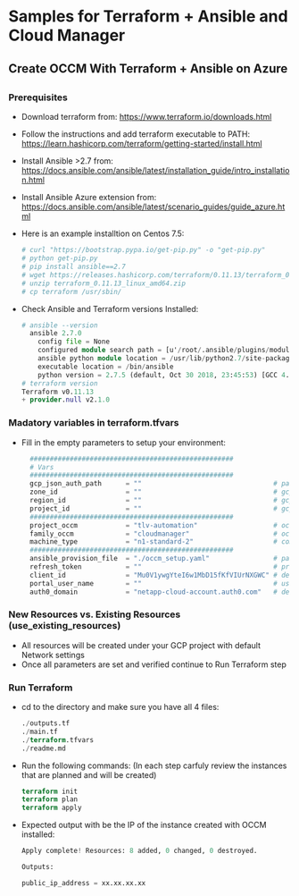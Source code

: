 # Samples for Terraform + Ansible and Cloud Manager
##
## Create OCCM With Terraform + Ansible on Azure
##
##

### Prerequisites
* Download terraform from: https://www.terraform.io/downloads.html
* Follow the instructions and add terraform executable to PATH: https://learn.hashicorp.com/terraform/getting-started/install.html

* Install Ansible >2.7 from: https://docs.ansible.com/ansible/latest/installation_guide/intro_installation.html  
* Install Ansible Azure extension from: https://docs.ansible.com/ansible/latest/scenario_guides/guide_azure.html
* Here is an example installtion on Centos 7.5:
  ```terraform
  # curl "https://bootstrap.pypa.io/get-pip.py" -o "get-pip.py"
  # python get-pip.py
  # pip install ansible==2.7
  # wget https://releases.hashicorp.com/terraform/0.11.13/terraform_0.11.13_linux_amd64.zip
  # unzip terraform_0.11.13_linux_amd64.zip
  # cp terraform /usr/sbin/
  ```   
* Check Ansible and Terraform versions Installed:
  ```terraform
  # ansible --version
    ansible 2.7.0
      config file = None
      configured module search path = [u'/root/.ansible/plugins/modules', u'/usr/share/ansible/plugins/modules']
      ansible python module location = /usr/lib/python2.7/site-packages/ansible
      executable location = /bin/ansible
      python version = 2.7.5 (default, Oct 30 2018, 23:45:53) [GCC 4.8.5 20150623 (Red Hat 4.8.5-36)]
  # terraform version
  Terraform v0.11.13
  + provider.null v2.1.0      
  ```   

### Madatory variables in terraform.tfvars
* Fill in the empty parameters to setup your environment:
  ```terraform
    ###################################################
    # Vars
    ###################################################
    gcp_json_auth_path      = ""                                 # path to gcp json authentication file 
    zone_id                 = ""                                 # gcp zone
    region_id               = ""                                 # gcp region
    project_id              = ""                                 # gcp project
    ###################################################
    project_occm            = "tlv-automation"                   # occm project name on GCP
    family_occm             = "cloudmanager"                     # occm family name on GCP    
    machine_type            = "n1-standard-2"                    # compute instance type
    ###################################################
    ansible_provision_file  = "./occm_setup.yaml"                # path to ansible playbook file
    refresh_token           = ""                                 # private refresh token                               
    client_id               = "Mu0V1ywgYteI6w1MbD15fKfVIUrNXGWC" # default auth0 id
    portal_user_name        = ""                                 # user email
    auth0_domain            = "netapp-cloud-account.auth0.com"   # default auth0 domain
  ```
### New Resources vs. Existing Resources (use_existing_resources)
* All resources will be created under your GCP project with default Network settings  
* Once all parameters are set and verified continue to Run Terraform step

### Run Terraform 
* cd to the directory and make sure you have all 4 files: 
    ```terraform
    ./outputs.tf
    ./main.tf
    ./terraform.tfvars
    ./readme.md
    ```
* Run the following commands:
(In each step carfuly review the instances that are planned and will be created)
    ```terraform
    terraform init
    terraform plan 
    terraform apply
    ```

* Expected output with be the IP of the instance created with OCCM installed:
    ```terraform
    Apply complete! Resources: 8 added, 0 changed, 0 destroyed.
    
    Outputs:
    
    public_ip_address = xx.xx.xx.xx
    ```
